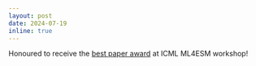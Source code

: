 ```yaml
---
layout: post
date: 2024-07-19
inline: true
---
```


Honoured to receive the [best paper award](https://leap-stc.github.io/ml4esm-workshop/Papers) at ICML ML4ESM workshop!